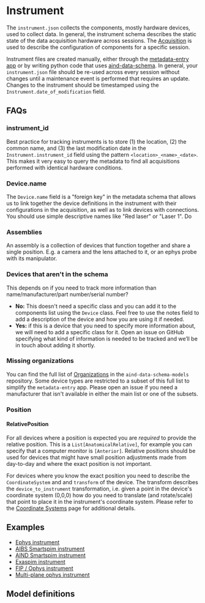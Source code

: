 # Instrument

The `instrument.json` collects the components, mostly hardware devices, used to collect data. In general, the instrument schema describes the static state of the data acquisition hardware across sessions. The [Acquisition](acquisition.md) is used to describe the configuration of components for a specific session.

Instrument files are created manually, either through the [metadata-entry app](https://metadata-entry.allenneuraldynamics.org) or by writing python code that uses [aind-data-schema](https://github.com/allenNeuralDynamics/aind-data-schema). In general, your `instrument.json` file should be re-used across every session without changes until a maintenance event is performed that requires an update. Changes to the instrument should be timestamped using the `Instrument.date_of_modification` field.

## FAQs

### instrument_id

Best practice for tracking instruments is to store (1) the location, (2) the common name, and (3) the last modification date in the `Instrument.instrument_id` field using the pattern `<location>_<name>_<date>`. This makes it very easy to query the metadata to find all acquisitions performed with identical hardware conditions.

### Device.name

The `Device.name` field is a "foreign key" in the metadata schema that allows us to link together the device definitions in the instrument with their configurations in the acquisition, as well as to link devices with connections. You should use simple descriptive names like "Red laser" or "Laser 1". Do 

### Assemblies

An assembly is a collection of devices that function together and share a single position. E.g. a camera and the 
lens attached to it, or an ephys probe with its manipulator.

### Devices that aren't in the schema

This depends on if you need to track more information than name/manufacturer/part number/serial number?

- **No:** This doesn't need a specific class and you can add it to the components list using the `Device` class. Feel free to use the notes field to add a description of the device and how you are using it if needed.
- **Yes:** if this is a device that you need to specify more information about, we will need to add a specific class for it. Open an issue on GitHub specifying what kind of information is needed to be tracked and we’ll be in touch about adding it shortly.

### Missing organizations

You can find the full list of [Organizations](aind_data_schema_models/organizations.md) in the `aind-data-schema-models` repository. Some device types are restricted to a subset of this full list to simplify the `metadata-entry` app. Please open an issue if you need a manufacturer that isn't available in either the main list or one of the subsets.

### Position

#### RelativePosition

For all devices where a position is expected you are *required* to provide the relative position. This is a `List[AnatomicalRelative]`, for example you can specify that a computer monitor is `[Anterior]`. Relative positions should be used for devices that might have small position adjustments made from day-to-day and where the exact position is not important.

For devices where you know the exact position you need to describe the `CoordinateSystem` and and `transform` of the device. The transform describes the `device_to_instrument` transformation, i.e. given a point in the device's coordinate system (0,0,0) how do you need to translate (and rotate/scale) that point to place it in the instrument's coordinate system. Please refer to the [Coordinate Systems](coordinate_systems.md) page for additional details.

## Examples

- [Ephys instrument](https://github.com/AllenNeuralDynamics/aind-data-schema/blob/dev/examples/ephys_instrument.py)
- [AIBS Smartspim instrument](https://github.com/AllenNeuralDynamics/aind-data-schema/blob/dev/examples/aibs_smartspim.py)
- [AIND Smartspim instrument](https://github.com/AllenNeuralDynamics/aind-data-schema/blob/dev/examples/aind_smartspim_instrument.py)
- [Exaspim instrument](https://github.com/AllenNeuralDynamics/aind-data-schema/blob/dev/examples/exaspim_instrument.py)
- [FIP / Ophys instrument](https://github.com/AllenNeuralDynamics/aind-data-schema/blob/dev/examples/fip_ophys_instrument.py)
- [Multi-plane ophys instrument](https://github.com/AllenNeuralDynamics/aind-data-schema/blob/dev/examples/multiplane_ophys_instrument.py)

## Model definitions